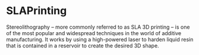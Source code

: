 # SLAPrinting
Stereolithography – more commonly referred to as SLA 3D printing – is one of the most popular and widespread techniques in the world of additive manufacturing. It works by using a high-powered laser to harden liquid resin that is contained in a reservoir to create the desired 3D shape.
